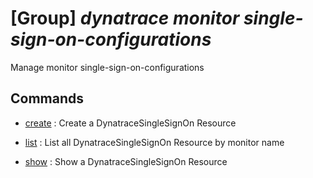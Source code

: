 # [Group] _dynatrace monitor single-sign-on-configurations_

Manage monitor single-sign-on-configurations

## Commands

- [create](/Commands/dynatrace/monitor/single-sign-on-configurations/_create.md)
: Create a DynatraceSingleSignOn Resource

- [list](/Commands/dynatrace/monitor/single-sign-on-configurations/_list.md)
: List all DynatraceSingleSignOn Resource by monitor name

- [show](/Commands/dynatrace/monitor/single-sign-on-configurations/_show.md)
: Show a DynatraceSingleSignOn Resource
